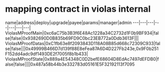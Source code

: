 # mapping contract in violas internal

name|address|deploy|upgrade|payee|params|manager|admin
---|---|---|---|---|---|---|
ViolasMProofMain|0xc6aC75b3B3f6E48Ac1228a34C2732d1F0b9BF934|false|false|0x9382690D0B835b69FD9C0bc23EB772a0Ddb3613F|||
ViolasMProofDatas|0xC1fb63e8f2093843D118A08B85d668c72309C933|false|false|||0x49999B466D7d139f88E8eFea87A6D4D227Fb243e,0x9F0b251F152dd4adc9df1493DE2f7005f8b1b433|
ViolasMProofState|0x889a4E54348C0D2befE68604D8EdAc7497dEFDB0|false|false||||0x487a58b44b3e332783d05161E5F32192113f7095